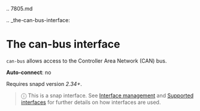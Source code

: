 .. 7805.md

.. _the-can-bus-interface:

# The can-bus interface

`can-bus` allows access to the Controller Area Network (CAN) bus.

**Auto-connect**: no

Requires snapd version _2.34+_.

> ⓘ  This is a snap interface. See [Interface management](/t/interface-management/6154) and [Supported interfaces](/t/supported-interfaces/7744) for further details on how interfaces are used.
